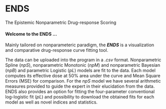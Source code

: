 # ENDS
The Epistemic Nonparametric Drug-response Scoring

#### Welcome to the ENDS ...

Mainly tailored on nonparameteric paradigm, the ***ENDS*** is a visualization and comparative drug-response curve fitting tool.

The data can be uploaded into the program in a *.csv* format. Nonparametric Spline (*npS*), nonparametric Monotonic (*npM*) and nonparametric Bayesian (*npB*) and parametric Logistic (*pL*) models are fit to the data. Each model computes its effective dose at 50% area under the curve and Mean Square Errors (MSE) for comparison. For the *npS* model we have several arithmetic measures provided to guide the expert in their elucidation from the data. ENDS also provides an option for fitting the four-parameter conventional log-logistic fit (*pL*) and possibility to download the obtained fits for each model as well as novel indices and statistics.
